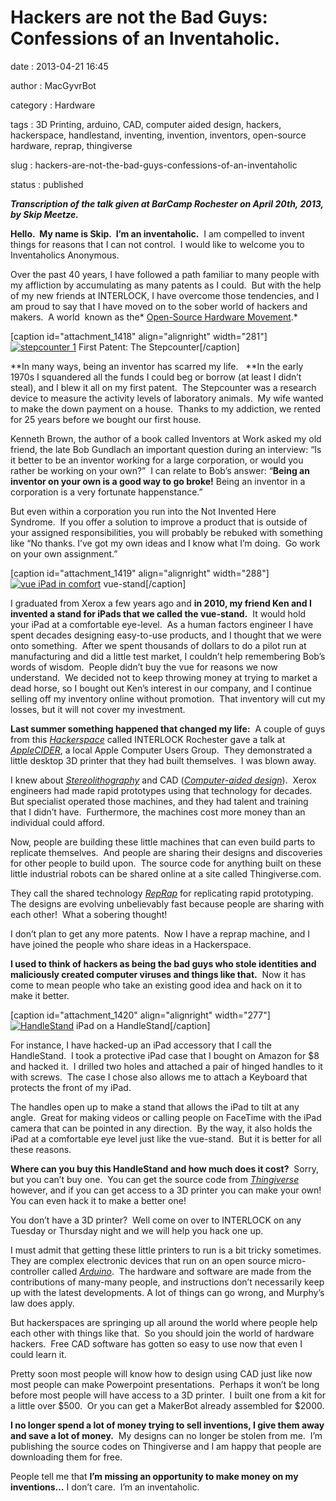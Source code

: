 Hackers are not the Bad Guys: Confessions of an Inventaholic.
=============================================================

date
:   2013-04-21 16:45

author
:   MacGyvrBot

category
:   Hardware

tags
:   3D Printing, arduino, CAD, computer aided design, hackers,
    hackerspace, handlestand, inventing, invention, inventors,
    open-source hardware, reprap, thingiverse

slug
:   hackers-are-not-the-bad-guys-confessions-of-an-inventaholic

status
:   published

***Transcription of the talk given at BarCamp Rochester on April 20th,
2013, by Skip Meetze.***

**Hello.  My name is Skip.  I’m an inventaholic.**  I am compelled to
invent things for reasons that I can not control.  I would like to
welcome you to Inventaholics Anonymous.

Over the past 40 years, I have followed a path familiar to many people
with my affliction by accumulating as many patents as I could.  But with
the help of my new friends at INTERLOCK, I have overcome those
tendencies, and I am proud to say that I have moved on to the sober
world of hackers and makers.  A world  known as the\* [Open-Source
Hardware Movement](http://en.wikipedia.org/wiki/Open_source_hardware).\*

[caption id="attachment\_1418" align="alignright"
width="281"][![stepcounter
1](http://interlockroc.wpengine.com/wp-content/uploads/2013/04/stepcounter-1.png)](http://interlockroc.wpengine.com/wp-content/uploads/2013/04/stepcounter-1.png)
First Patent: The Stepcounter[/caption]

**In many ways, being an inventor has scarred my life.   **In the early
1970s I squandered all the funds I could beg or borrow (at least I
didn’t steal), and I blew it all on my first patent.  The Stepcounter
was a research device to measure the activity levels of laboratory
animals.  My wife wanted to make the down payment on a house.  Thanks to
my addiction, we rented for 25 years before we bought our first house.

Kenneth Brown, the author of a book called Inventors at Work asked my
old friend, the late Bob Gundlach an important question during an
interview: “Is it better to be an inventor working for a large
corporation, or would you rather be working on your own?”  I can relate
to Bob’s answer: “**Being an inventor on your own is a good way to go
broke!** Being an inventor in a corporation is a very fortunate
happenstance.”

But even within a corporation you run into the Not Invented Here
Syndrome.  If you offer a solution to improve a product that is outside
of your assigned responsibilities, you will probably be rebuked with
something like “No thanks. I’ve got my own ideas and I know what I’m
doing.  Go work on your own assignment.”

[caption id="attachment\_1419" align="alignright" width="288"][![vue
iPad in
comfort](http://interlockroc.wpengine.com/wp-content/uploads/2013/04/vue-iPad-in-comfort.jpg)](http://interlockroc.wpengine.com/wp-content/uploads/2013/04/vue-iPad-in-comfort.jpg)
vue-stand[/caption]

I graduated from Xerox a few years ago and **in 2010, my friend Ken and
I invented a stand for iPads that we called the vue-stand.**  It would
hold your iPad at a comfortable eye-level.  As a human factors engineer
I have spent decades designing easy-to-use products, and I thought that
we were onto something.  After we spent thousands of dollars to do a
pilot run at manufacturing and did a little test market, I couldn’t help
remembering Bob’s words of wisdom.  People didn’t buy the vue for
reasons we now understand.  We decided not to keep throwing money at
trying to market a dead horse, so I bought out Ken’s interest in our
company, and I continue selling off my inventory online without
promotion.  That inventory will cut my losses, but it will not cover my
investment.

**Last summer something happened that changed my life:**  A couple of
guys from this *[Hackerspace](http://en.wikipedia.org/wiki/Hackerspace)*
called INTERLOCK Rochester gave a talk at
*[AppleCIDER](http://www.applecider.org/)*, a local Apple Computer Users
Group.  They demonstrated a little desktop 3D printer that they had
built themselves.  I was blown away.

I knew about
*[Stereolithography](http://en.wikipedia.org/wiki/Stereo_lithography)*
and CAD (*[Computer-aided design](http://en.wikipedia.org/wiki/CAD)*). 
Xerox engineers had made rapid prototypes using that technology for
decades.  But specialist operated those machines, and they had talent
and training that I didn’t have.  Furthermore, the machines cost more
money than an individual could afford.

Now, people are building these little machines that can even build parts
to replicate themselves.  And people are sharing their designs and
discoveries for other people to build upon.  The source code for
anything built on these little industrial robots can be shared online at
a site called Thingiverse.com.

They call the shared technology
*[RepRap](http://en.wikipedia.org/wiki/Reprap)* for replicating rapid
prototyping.  The designs are evolving unbelievably fast because people
are sharing with each other!  What a sobering thought!

I don’t plan to get any more patents.  Now I have a reprap machine, and
I have joined the people who share ideas in a Hackerspace.

**I used to think of hackers as being the bad guys who stole identities
and maliciously created computer viruses and things like that.**  Now it
has come to mean people who take an existing good idea and hack on it to
make it better.

[caption id="attachment\_1420" align="alignright"
width="277"][![HandleStand](http://interlockroc.wpengine.com/wp-content/uploads/2013/04/HandleStand.jpg)](http://interlockroc.wpengine.com/wp-content/uploads/2013/04/HandleStand.jpg)
iPad on a HandleStand[/caption]

For instance, I have hacked-up an iPad accessory that I call the
HandleStand.  I took a protective iPad case that I bought on Amazon for
\$8 and hacked it.  I drilled two holes and attached a pair of hinged
handles to it with screws.  The case I chose also allows me to attach a
Keyboard that protects the front of my iPad.

The handles open up to make a stand that allows the iPad to tilt at any
angle.  Great for making videos or calling people on FaceTime with the
iPad camera that can be pointed in any direction.  By the way, it also
holds the iPad at a comfortable eye level just like the vue-stand.  But
it is better for all these reasons.

**Where can you buy this HandleStand and how much does it cost?** 
Sorry, but you can’t buy one.  You can get the source code from
*[Thingiverse](http://www.thingiverse.com/thing:64811)* however, and if
you can get access to a 3D printer you can make your own!  You can even
hack it to make a better one!

You don’t have a 3D printer?  Well come on over to INTERLOCK on any
Tuesday or Thursday night and we will help you hack one up.

I must admit that getting these little printers to run is a bit tricky
sometimes.  They are complex electronic devices that run on an open
source micro-controller called
*[Arduino](http://en.wikipedia.org/wiki/Arduino)*.  The hardware and
software are made from the contributions of many-many people, and
instructions don’t necessarily keep up with the latest developments. A
lot of things can go wrong, and Murphy’s law does apply.

But hackerspaces are springing up all around the world where people help
each other with things like that.  So you should join the world of
hardware hackers.  Free CAD software has gotten so easy to use now that
even I could learn it.

Pretty soon most people will know how to design using CAD just like now
most people can make Powerpoint presentations.  Perhaps it won’t be long
before most people will have access to a 3D printer.  I built one from a
kit for a little over \$500.  Or you can get a MakerBot already
assembled for \$2000.

**I no longer spend a lot of money trying to sell inventions, I give
them away and save a lot of money.**  My designs can no longer be stolen
from me.  I’m publishing the source codes on Thingiverse and I am happy
that people are downloading them for free.

People tell me that **I’m missing an opportunity to make money on my
inventions…** I don’t care.  I’m an inventaholic.

 
